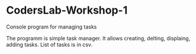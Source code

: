 # CodersLab-Workshop-1
Console program for managing tasks

The programm is simple task manager. It allows creating, delting, displaing, adding tasks. List of tasks is in csv.
